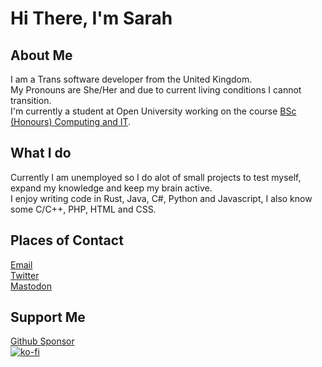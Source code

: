 # Hi There, I'm Sarah
## About Me
I am a Trans software developer from the United Kingdom.\
My Pronouns are She/Her and due to current living conditions I cannot transition.\
I'm currently a student at Open University working on the course [BSc (Honours) Computing and IT](http://www.open.ac.uk/courses/computing-it/degrees/bsc-computing-it-q62).
## What I do
Currently I am unemployed so I do alot of small projects to test myself, expand my knowledge and keep my brain active.\
I enjoy writing code in Rust, Java, C#, Python and Javascript, I also know some C/C++, PHP, HTML and CSS.
## Places of Contact
[Email](mailto:m.sarahgreywolf@outlook.com)\
[Twitter](https://twitter.com/master0)\
[Mastodon](https://mastodon.social/@Master0r0)
## Support Me
[Github Sponsor](https://github.com/sponsors/Master0r0)\
[![ko-fi](https://www.ko-fi.com/img/githubbutton_sm.svg)](https://ko-fi.com/N4N31GIAK)
